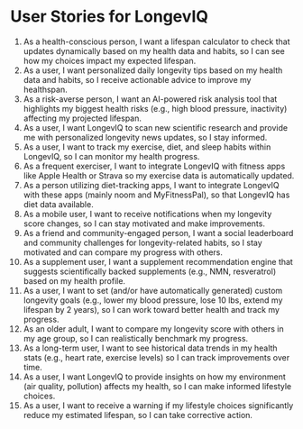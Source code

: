 # User Stories for LongevIQ

1. As a health-conscious person, I want a lifespan calculator to check that updates dynamically based on my health data and habits, so I can see how my choices impact my expected lifespan.
2. As a user, I want personalized daily longevity tips based on my health data and habits, so I receive actionable advice to improve my healthspan.
3. As a risk-averse person, I want an AI-powered risk analysis tool that highlights my biggest health risks (e.g., high blood pressure, inactivity) affecting my projected lifespan.
4. As a user, I want LongevIQ to scan new scientific research and provide me with personalized longevity news updates, so I stay informed.
5. As a user, I want to track my exercise, diet, and sleep habits within LongevIQ, so I can monitor my health progress.
6. As a frequent exerciser, I want to integrate LongevIQ with fitness apps like Apple Health or Strava so my exercise data is automatically updated.
7. As a person utilizing diet-tracking apps, I want to integrate LongevIQ with these apps (mainly noom and MyFitnessPal), so that LongevIQ has diet data available.
8. As a mobile user, I want to receive notifications when my longevity score changes, so I can stay motivated and make improvements.
9. As a friend and community-engaged person, I want a social leaderboard and community challenges for longevity-related habits, so I stay motivated and can compare my progress with others.
10. As a supplement user, I want a supplement recommendation engine that suggests scientifically backed supplements (e.g., NMN, resveratrol) based on my health profile.
11. As a user, I want to set (and/or have automatically generated) custom longevity goals (e.g., lower my blood pressure, lose 10 lbs, extend my lifespan by 2 years), so I can work toward better health and track my progress.
12. As an older adult, I want to compare my longevity score with others in my age group, so I can realistically benchmark my progress.
13. As a long-term user, I want to see historical data trends in my health stats (e.g., heart rate, exercise levels) so I can track improvements over time.
14. As a user, I want LongevIQ to provide insights on how my environment (air quality, pollution) affects my health, so I can make informed lifestyle choices.
15. As a user, I want to receive a warning if my lifestyle choices significantly reduce my estimated lifespan, so I can take corrective action.